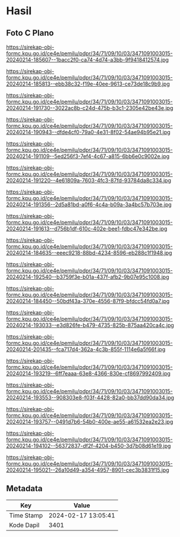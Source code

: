 # Hasil

## Foto C Plano

https://sirekap-obj-formc.kpu.go.id/ce4e/pemilu/pdpr/34/71/09/10/03/3471091003015-20240214-185607--1bacc2f0-ca74-4d74-a3bb-9f9418412574.jpg

https://sirekap-obj-formc.kpu.go.id/ce4e/pemilu/pdpr/34/71/09/10/03/3471091003015-20240214-185813--ebb38c32-f19e-40ee-9613-ce73de18c9b9.jpg

https://sirekap-obj-formc.kpu.go.id/ce4e/pemilu/pdpr/34/71/09/10/03/3471091003015-20240214-191730--3022ac8b-c24d-475b-b3c1-2305e42be43e.jpg

https://sirekap-obj-formc.kpu.go.id/ce4e/pemilu/pdpr/34/71/09/10/03/3471091003015-20240214-190943--dfde4cf0-79a0-4e31-8f02-54ae94b95e21.jpg

https://sirekap-obj-formc.kpu.go.id/ce4e/pemilu/pdpr/34/71/09/10/03/3471091003015-20240214-191109--5ed256f3-7ef4-4c67-a815-6bb6e0c9002e.jpg

https://sirekap-obj-formc.kpu.go.id/ce4e/pemilu/pdpr/34/71/09/10/03/3471091003015-20240214-191220--4e61809a-7603-4fc3-87fd-93784da8c334.jpg

https://sirekap-obj-formc.kpu.go.id/ce4e/pemilu/pdpr/34/71/09/10/03/3471091003015-20240214-191356--2d5a81bd-a0f6-4c4a-b09a-3a4bc57b703e.jpg

https://sirekap-obj-formc.kpu.go.id/ce4e/pemilu/pdpr/34/71/09/10/03/3471091003015-20240214-191613--d756b1df-610c-402e-bee1-fdbc47e342be.jpg

https://sirekap-obj-formc.kpu.go.id/ce4e/pemilu/pdpr/34/71/09/10/03/3471091003015-20240214-184635--eeec9218-88bd-4234-8596-eb288c1f1948.jpg

https://sirekap-obj-formc.kpu.go.id/ce4e/pemilu/pdpr/34/71/09/10/03/3471091003015-20240214-192540--b3759f3e-b01a-437f-afb2-9b07e95c1008.jpg

https://sirekap-obj-formc.kpu.go.id/ce4e/pemilu/pdpr/34/71/09/10/03/3471091003015-20240214-184450--50bdf43a-370e-4556-87f9-bfdcc54fd0a7.jpg

https://sirekap-obj-formc.kpu.go.id/ce4e/pemilu/pdpr/34/71/09/10/03/3471091003015-20240214-193033--e3d826fe-b479-4735-825b-875aa420ca4c.jpg

https://sirekap-obj-formc.kpu.go.id/ce4e/pemilu/pdpr/34/71/09/10/03/3471091003015-20240214-201435--fca717d4-362a-4c3b-855f-1114e6a5f66f.jpg

https://sirekap-obj-formc.kpu.go.id/ce4e/pemilu/pdpr/34/71/09/10/03/3471091003015-20240214-193219--6ff7eaaa-63e8-4366-830e-cf8697992409.jpg

https://sirekap-obj-formc.kpu.go.id/ce4e/pemilu/pdpr/34/71/09/10/03/3471091003015-20240214-193553--908303e8-f03f-4428-82a0-bb37dd90da34.jpg

https://sirekap-obj-formc.kpu.go.id/ce4e/pemilu/pdpr/34/71/09/10/03/3471091003015-20240214-193757--0491d7b6-54b0-400e-ae55-a61532ea2e23.jpg

https://sirekap-obj-formc.kpu.go.id/ce4e/pemilu/pdpr/34/71/09/10/03/3471091003015-20240214-194102--56372837-df2f-4204-b450-3d7b08d61e19.jpg

https://sirekap-obj-formc.kpu.go.id/ce4e/pemilu/pdpr/34/71/09/10/03/3471091003015-20240214-195021--26a10d49-a354-4957-8901-cec3b3831f15.jpg


## Metadata

| Key        | Value               |
| ---------- | ------------------- |
| Time Stamp | 2024-02-17 13:05:41 |
| Kode Dapil | 3401                |



